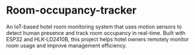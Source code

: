 # Room-occupancy-tracker
An IoT-based hotel room monitoring system that uses motion sensors to detect human presence and track room occupancy in real-time. Built with ESP32 and HLK-LD2410B, this project helps hotel owners remotely monitor room usage and improve management efficiency.
